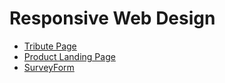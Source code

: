 # Responsive Web Design

- [Tribute Page](https://codepen.io/athamour1/full/RwLVzJg)
- [Product Landing Page](https://codepen.io/athamour1/full/MWEogEO)
- [SurveyForm](https://codepen.io/athamour1/full/abLWeMV)
